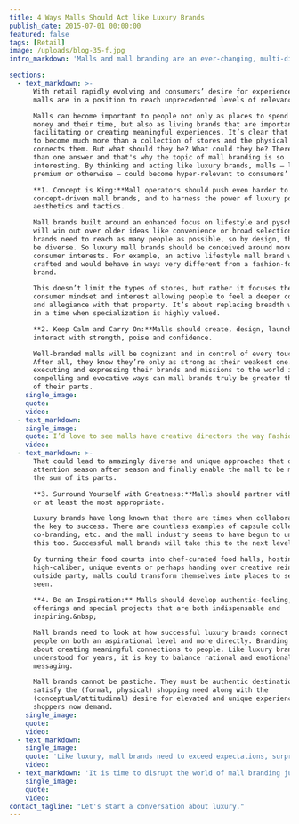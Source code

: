```yaml
---
title: 4 Ways Malls Should Act like Luxury Brands
publish_date: 2015-07-01 00:00:00
featured: false
tags: [Retail]
image: /uploads/blog-35-f.jpg
intro_markdown: 'Malls and mall branding are an ever-changing, multi-dimensional puzzle. Mall operators are constantly trying to attract consumers and tenants to their properties’ "next big things." Successful malls execute well but they could and should be even better​'

sections:
  - text_markdown: >-
      With retail rapidly evolving and consumers’ desire for experience mounting,
      malls are in a position to reach unprecedented levels of relevance.

      Malls can become important to people not only as places to spend their
      money and their time, but also as living brands that are important in
      facilitating or creating meaningful experiences. It’s clear that malls need
      to become much more than a collection of stores and the physical space that
      connects them. But what should they be? What could they be? There's more
      than one answer and that's why the topic of mall branding is so
      interesting. By thinking and acting like luxury brands, malls – luxury,
      premium or otherwise – could become hyper-relevant to consumers’ lives.

      **1. Concept is King:**Mall operators should push even harder to develop
      concept-driven mall brands, and to harness the power of luxury positioning,
      aesthetics and tactics.

      Mall brands built around an enhanced focus on lifestyle and pyschography
      will win out over older ideas like convenience or broad selection. Mass
      brands need to reach as many people as possible, so by design, they have to
      be diverse. So luxury mall brands should be conceived around more unified
      consumer interests. For example, an active lifestyle mall brand would be
      crafted and would behave in ways very different from a fashion-forward mall
      brand.

      This doesn’t limit the types of stores, but rather it focuses them around
      consumer mindset and interest allowing people to feel a deeper connection
      and allegiance with that property. It’s about replacing breadth with depth
      in a time when specialization is highly valued.

      **2. Keep Calm and Carry On:**Malls should create, design, launch and
      interact with strength, poise and confidence.

      Well-branded malls will be cognizant and in control of every touch point.
      After all, they know they’re only as strong as their weakest one. Only by
      executing and expressing their brands and missions to the world in
      compelling and evocative ways can mall brands truly be greater than the sum
      of their parts.​
    single_image:
    quote:
    video:
  - text_markdown:
    single_image:
    quote: I’d love to see malls have creative directors the way Fashion brands do.
    video:
  - text_markdown: >-
      That could lead to amazingly diverse and unique approaches that draw
      attention season after season and finally enable the mall to be more than
      the sum of its parts.

      **3. Surround Yourself with Greatness:**Malls should partner with the best,
      or at least the most appropriate.

      Luxury brands have long known that there are times when collaboration is
      the key to success. There are countless examples of capsule collections,
      co-branding, etc. and the mall industry seems to have begun to understand
      this too. Successful mall brands will take this to the next level.

      By turning their food courts into chef-curated food halls, hosting
      high-caliber, unique events or perhaps handing over creative reins to an
      outside party, malls could transform themselves into places to see and be
      seen.

      **4. Be an Inspiration:** Malls should develop authentic-feeling, high-end
      offerings and special projects that are both indispensable and
      inspiring.&nbsp;

      Mall brands need to look at how successful luxury brands connect with
      people on both an aspirational level and more directly. Branding is all
      about creating meaningful connections to people. Like luxury brands have
      understood for years, it is key to balance rational and emotional
      messaging.

      Mall brands cannot be pastiche. They must be authentic destinations that
      satisfy the (formal, physical) shopping need along with the
      (conceptual/attitudinal) desire for elevated and unique experiences that
      shoppers now demand.​
    single_image:
    quote:
    video:
  - text_markdown:
    single_image:
    quote: 'Like luxury, mall brands need to exceed expectations, surprise and delight, impress and engage.'
    video:
  - text_markdown: 'It is time to disrupt the world of mall branding just as the rest of retail has been turned sideways. By emulating or learning from luxury brands, smart mall brands will become significantly more meaningful and important to people. In doing so, they have the potential to enmesh themselves in modern culture in ways previously unimaginable.​'
    single_image:
    quote:
    video:
contact_tagline: "Let's start a conversation about luxury."
---
```



